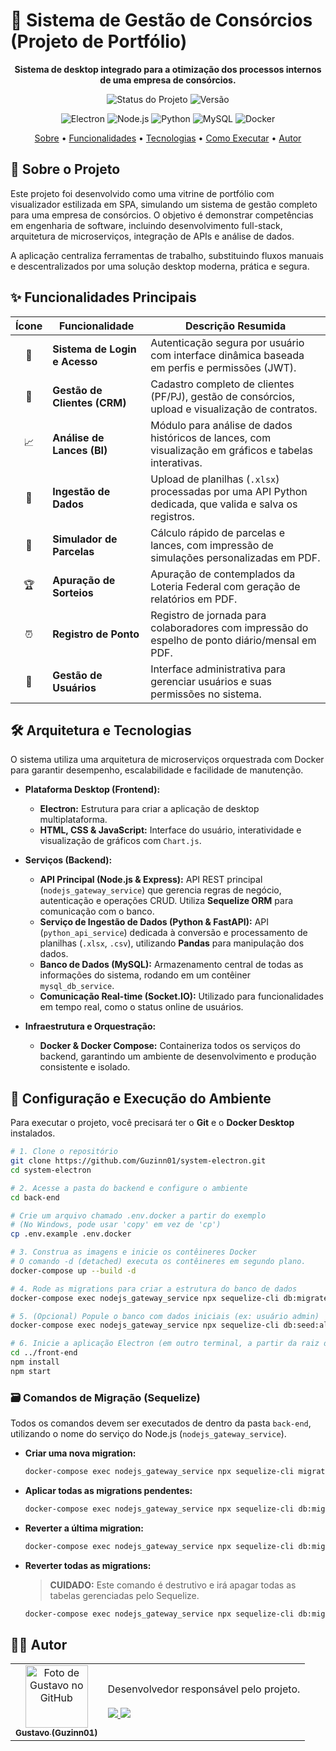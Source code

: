 # 🚀 Sistema de Gestão de Consórcios (Projeto de Portfólio)

<p align="center">
  <strong>Sistema de desktop integrado para a otimização dos processos internos de uma empresa de consórcios.</strong>
</p>

<p align="center">
  <img alt="Status do Projeto" src="https://img.shields.io/badge/status-em%20desenvolvimento-yellow?style=for-the-badge">
  <img alt="Versão" src="https://img.shields.io/badge/versão-1.1.0-blue?style=for-the-badge">
</p>

<p align="center">
  <img alt="Electron" src="https://img.shields.io/badge/Electron-191970?style=for-the-badge&logo=electron&logoColor=white">
  <img alt="Node.js" src="https://img.shields.io/badge/Node.js-339933?style=for-the-badge&logo=nodedotjs&logoColor=white">
  <img alt="Python" src="https://img.shields.io/badge/Python-3776AB?style=for-the-badge&logo=python&logoColor=white">
  <img alt="MySQL" src="https://img.shields.io/badge/MySQL-47A248?style=for-the-badge&logo=mysql&logoColor=white">
  <img alt="Docker" src="https://img.shields.io/badge/Docker-2496ED?style=for-the-badge&logo=docker&logoColor=white">
</p>

<p align="center">
  <a href="#-sobre-o-projeto">Sobre</a> •
  <a href="#-funcionalidades-principais">Funcionalidades</a> •
  <a href="#-arquitetura-e-tecnologias">Tecnologias</a> •
  <a href="#-configuração-e-execução-do-ambiente">Como Executar</a> •
  <a href="#-autor">Autor</a>
</p>

## 📖 Sobre o Projeto

Este projeto foi desenvolvido como uma vitrine de portfólio com visualizador estilizada em SPA, simulando um sistema de gestão completo para uma empresa de consórcios. O objetivo é demonstrar competências em engenharia de software, incluindo desenvolvimento full-stack, arquitetura de microserviços, integração de APIs e análise de dados.

A aplicação centraliza ferramentas de trabalho, substituindo fluxos manuais e descentralizados por uma solução desktop moderna, prática e segura.

## ✨ Funcionalidades Principais

| Ícone | Funcionalidade                | Descrição Resumida                                                                                      |
| :---: | ----------------------------- | ------------------------------------------------------------------------------------------------------- |
|  🔐   | **Sistema de Login e Acesso** | Autenticação segura por usuário com interface dinâmica baseada em perfis e permissões (JWT).            |
|  👥   | **Gestão de Clientes (CRM)**  | Cadastro completo de clientes (PF/PJ), gestão de consórcios, upload e visualização de contratos.        |
|  📈   | **Análise de Lances (BI)**    | Módulo para análise de dados históricos de lances, com visualização em gráficos e tabelas interativas.  |
|  📂   | **Ingestão de Dados**         | Upload de planilhas (`.xlsx`) processadas por uma API Python dedicada, que valida e salva os registros. |
|  🧮   | **Simulador de Parcelas**     | Cálculo rápido de parcelas e lances, com impressão de simulações personalizadas em PDF.                 |
|  🏆   | **Apuração de Sorteios**      | Apuração de contemplados da Loteria Federal com geração de relatórios em PDF.                           |
|  ⏰   | **Registro de Ponto**         | Registro de jornada para colaboradores com impressão do espelho de ponto diário/mensal em PDF.          |
|  👤   | **Gestão de Usuários**        | Interface administrativa para gerenciar usuários e suas permissões no sistema.                          |

## 🛠️ Arquitetura e Tecnologias

O sistema utiliza uma arquitetura de microserviços orquestrada com Docker para garantir desempenho, escalabilidade e facilidade de manutenção.

- **Plataforma Desktop (Frontend):**

  - **Electron:** Estrutura para criar a aplicação de desktop multiplataforma.
  - **HTML, CSS & JavaScript:** Interface do usuário, interatividade e visualização de gráficos com `Chart.js`.

- **Serviços (Backend):**

  - **API Principal (Node.js & Express):** API REST principal (`nodejs_gateway_service`) que gerencia regras de negócio, autenticação e operações CRUD. Utiliza **Sequelize ORM** para comunicação com o banco.
  - **Serviço de Ingestão de Dados (Python & FastAPI):** API (`python_api_service`) dedicada à conversão e processamento de planilhas (`.xlsx`, `.csv`), utilizando **Pandas** para manipulação dos dados.
  - **Banco de Dados (MySQL):** Armazenamento central de todas as informações do sistema, rodando em um contêiner `mysql_db_service`.
  - **Comunicação Real-time (Socket.IO):** Utilizado para funcionalidades em tempo real, como o status online de usuários.

- **Infraestrutura e Orquestração:**
  - **Docker & Docker Compose:** Containeriza todos os serviços do backend, garantindo um ambiente de desenvolvimento e produção consistente e isolado.

## 🚀 Configuração e Execução do Ambiente

Para executar o projeto, você precisará ter o **Git** e o **Docker Desktop** instalados.

```bash
# 1. Clone o repositório
git clone https://github.com/Guzinn01/system-electron.git
cd system-electron

# 2. Acesse a pasta do backend e configure o ambiente
cd back-end

# Crie um arquivo chamado .env.docker a partir do exemplo
# (No Windows, pode usar 'copy' em vez de 'cp')
cp .env.example .env.docker

# 3. Construa as imagens e inicie os contêineres Docker
# O comando -d (detached) executa os contêineres em segundo plano.
docker-compose up --build -d

# 4. Rode as migrations para criar a estrutura do banco de dados
docker-compose exec nodejs_gateway_service npx sequelize-cli db:migrate

# 5. (Opcional) Popule o banco com dados iniciais (ex: usuário admin)
docker-compose exec nodejs_gateway_service npx sequelize-cli db:seed:all

# 6. Inicie a aplicação Electron (em outro terminal, a partir da raiz do projeto)
cd ../front-end
npm install
npm start
```

### 🗃️ Comandos de Migração (Sequelize)

Todos os comandos devem ser executados de dentro da pasta `back-end`, utilizando o nome do serviço do Node.js (`nodejs_gateway_service`).

- **Criar uma nova migration:**

  ```bash
  docker-compose exec nodejs_gateway_service npx sequelize-cli migration:generate --name nome-da-migration
  ```

- **Aplicar todas as migrations pendentes:**

  ```bash
  docker-compose exec nodejs_gateway_service npx sequelize-cli db:migrate
  ```

- **Reverter a última migration:**

  ```bash
  docker-compose exec nodejs_gateway_service npx sequelize-cli db:migrate:undo
  ```

- **Reverter todas as migrations:**
  > **CUIDADO:** Este comando é destrutivo e irá apagar todas as tabelas gerenciadas pelo Sequelize.
  ```bash
  docker-compose exec nodejs_gateway_service npx sequelize-cli db:migrate:undo:all
  ```

## 👨‍💻 Autor

<table>
  <tr>
    <td align="center">
      <a href="https://github.com/Guzinn01">
        <img src="https://avatars.githubusercontent.com/u/201021844?v=4" width="100px;" alt="Foto de Gustavo no GitHub"/><br>
        <sub>
          <b>Gustavo (Guzinn01)</b>
        </sub>
      </a>
    </td>
    <td align="left">
      Desenvolvedor responsável pelo projeto.<br><br>
      <a href="https://github.com/Guzinn01" title="GitHub">
        <img src="https://img.shields.io/badge/GitHub-100000?style=for-the-badge&logo=github&logoColor=white" />
      </a>
      <a href="https://www.linkedin.com/in/gustavo-da-silva-martins-rodrigues-a78b4b1b3/)" title="LinkedIn">
        <img src="https://img.shields.io/badge/LinkedIn-0077B5?style=for-the-badge&logo=linkedin&logoColor=white" />
      </a>
    </td>
  </tr>
</table>
